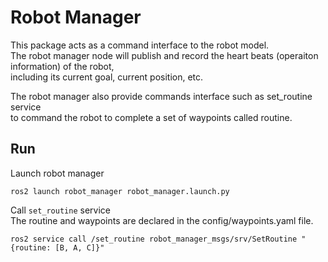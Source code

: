 # Robot Manager 
This package acts as a command interface to the robot model.  
The robot manager node will publish and record the heart beats (operaiton information) of the robot,   
including its current goal, current position, etc.  

The robot manager also provide commands interface such as set_routine service   
to command the robot to complete a set of waypoints called routine.


## Run
Launch robot manager
```
ros2 launch robot_manager robot_manager.launch.py
```

Call `set_routine` service  
The routine and waypoints are declared in the config/waypoints.yaml file.
```
ros2 service call /set_routine robot_manager_msgs/srv/SetRoutine "{routine: [B, A, C]}"
```
